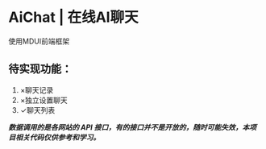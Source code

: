 # AiChat | 在线AI聊天
使用MDUI前端框架
## 待实现功能：
1. ×聊天记录
2. ×独立设置聊天
3. ✓聊天列表

***数据调用的是各网站的 API 接口，有的接口并不是开放的，随时可能失效，本项目相关代码仅供参考和学习。***
